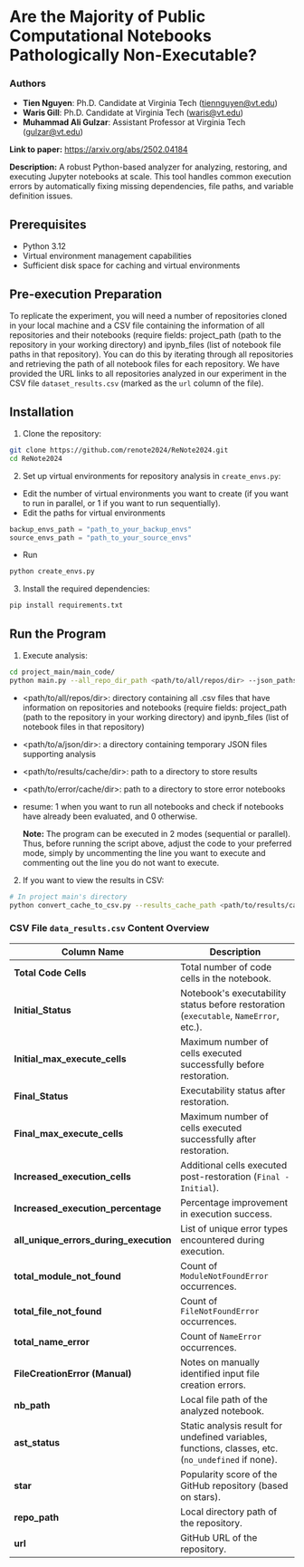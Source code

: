 
# Are the Majority of Public Computational Notebooks Pathologically Non-Executable?

### Authors

* **Tien Nguyen**: Ph.D. Candidate at Virginia Tech (<tiennguyen@vt.edu>)
* **Waris Gill**: Ph.D. Candidate at Virginia Tech (<waris@vt.edu>)
* **Muhammad Ali Gulzar**: Assistant Professor at Virginia Tech (<gulzar@vt.edu>)

**Link to paper:** <https://arxiv.org/abs/2502.04184>

**Description:** A robust Python-based analyzer for analyzing, restoring, and executing Jupyter notebooks at scale. This tool handles common execution errors by automatically fixing missing dependencies, file paths, and variable definition issues.


## Prerequisites

- Python 3.12
- Virtual environment management capabilities
- Sufficient disk space for caching and virtual environments

## Pre-execution Preparation
To replicate the experiment, you will need a number of repositories cloned in your local machine and a CSV file containing the information of all repositories and their notebooks (require fields: project_path (path to the repository in your working directory) and ipynb_files (list of notebook file paths in that repository). You can do this by iterating through all repositories and retrieving the path of all notebook files for each repository.
We have provided the URL links to all repositories analyzed in our experiment in the CSV file `dataset_results.csv` (marked as the `url` column of the file).

## Installation

1. Clone the repository:
```bash
git clone https://github.com/renote2024/ReNote2024.git
cd ReNote2024
```

2. Set up virtual environments for repository analysis in `create_envs.py`:
- Edit the number of virtual environments you want to create (if you want to run in parallel, or 1 if you want to run sequentially).
- Edit the paths for virtual environments

```python
backup_envs_path = "path_to_your_backup_envs"
source_envs_path = "path_to_your_source_envs"
```
- Run
```bash
python create_envs.py
```

3. Install the required dependencies:
```bash
pip install requirements.txt
```

## Run the Program
1. Execute analysis:
```bash
cd project_main/main_code/
python main.py --all_repo_dir_path <path/to/all/repos/dir> --json_paths <path/to/a/json/dir> --results_cache_path <path/to/results/cache/dir> --err_cache_path <path/to/error/cache/dir> --resume <0 or 1>
```
- <path/to/all/repos/dir>: directory containing all .csv files that have information on repositories and notebooks (require fields: project_path (path to the repository in your working directory) and ipynb_files (list of notebook files in that repository)
- <path/to/a/json/dir>: a directory containing temporary JSON files supporting analysis
- <path/to/results/cache/dir>: path to a directory to store results
- <path/to/error/cache/dir>: path to a directory to store error notebooks
- resume: 1 when you want to run all notebooks and check if notebooks have already been evaluated, and 0 otherwise.

  **Note:** The program can be executed in 2 modes (sequential or parallel). Thus, before running the script above, adjust the code to your preferred mode, simply by uncommenting the line you want to execute and commenting out the line you do not want to execute.

2. If you want to view the results in CSV:
```bash
# In project main's directory
python convert_cache_to_csv.py --results_cache_path <path/to/results/cache/dir> --csv <path/to/your/csv/file>
```

### CSV File `data_results.csv` Content Overview

| **Column Name**               | **Description**                                                                                              |
|--------------------------------|--------------------------------------------------------------------------------------------------------------|
| **Total Code Cells**           | Total number of code cells in the notebook.                                                                 |
| **Initial_Status**             | Notebook's executability status before restoration (`executable`, `NameError`, etc.).|
| **Initial_max_execute_cells**  | Maximum number of cells executed successfully before restoration.                                           |
| **Final_Status**               | Executability status after restoration.                                                                     |
| **Final_max_execute_cells**    | Maximum number of cells executed successfully after restoration.                                            |
| **Increased_execution_cells**  | Additional cells executed post-restoration (`Final - Initial`).                                             |
| **Increased_execution_percentage** | Percentage improvement in execution success.                                                              |
| **all_unique_errors_during_execution** | List of unique error types encountered during execution.                                                |
| **total_module_not_found**     | Count of `ModuleNotFoundError` occurrences.                                                                 |
| **total_file_not_found**       | Count of `FileNotFoundError` occurrences.                                                                   |
| **total_name_error**           | Count of `NameError` occurrences.                                                                           |
| **FileCreationError (Manual)** | Notes on manually identified input file creation errors.                                                          |
| **nb_path**                    | Local file path of the analyzed notebook.                                                                  |
| **ast_status**                 | Static analysis result for undefined variables, functions, classes, etc. (`no_undefined` if none).                          |
| **star**                       | Popularity score of the GitHub repository (based on stars).                                                |
| **repo_path**                  | Local directory path of the repository.                                                                    |
| **url**                        | GitHub URL of the repository.                                                                              |
